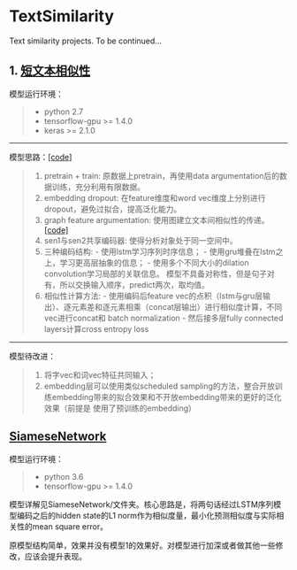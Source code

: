 # TextSimilarity
Text similarity projects.      To be continued...         

## 1. [短文本相似性](短文本相似性/)
   
   模型运行环境：
   > - python 2.7
   > - tensorflow-gpu >= 1.4.0
   > - keras >= 2.1.0
   
---
   
   模型思路：[[code]]()
   > 1. pretrain + train: 原数据上pretrain，再使用data argumentation后的数据训练，充分利用有限数据。
   > 2. embedding dropout: 在feature维度和word vec维度上分别进行dropout，避免过拟合，提高泛化能力。
   > 3. graph feature argumentation: 使用图建立文本间相似性的传递。[[code]](短文本相似性/code/graph_feature_generate.ipynb)
   > 4. sen1与sen2共享编码器: 使得分析对象处于同一空间中。
   > 5. 三种编码结构: 
         - 使用lstm学习序列时序信息；
         - 使用gru堆叠在lstm之上，学习更高层抽象的信息；
         - 使用多个不同大小的dilation convolution学习局部的关联信息。
        模型不具备对称性，但是句子对有，所以交换输入顺序，predict两次，取均值。
   > 6. 相似性计算方法:
         - 使用编码后feature vec的点积（lstm与gru层输出）、逐元素差和逐元素相乘（concat层输出）进行相似度计算，不同vec进行concat和
           batch normalization
         - 然后接多层fully connected layers计算cross entropy loss
         
 ---
 
   模型待改进：
   > 1. 将字vec和词vec特征共同输入；
   > 2. embedding层可以使用类似scheduled sampling的方法，整合开放训练embedding带来的拟合效果和不开放embedding带来的更好的泛化效果（前提是
   使用了预训练的embedding）
   
 ## [SiameseNetwork](SiameseNetwork/)
   模型运行环境：
   > - python 3.6
   > - tensorflow-gpu >= 1.4.0
   
   模型详解见SiameseNetwork/文件夹。核心思路是，将两句话经过LSTM序列模型编码之后的hidden state的L1 norm作为相似度量，最小化预测相似度与实际相关性的mean square error。
   
   原模型结构简单，效果并没有模型1的效果好。对模型进行加深或者做其他一些修改，应该会提升表现。
